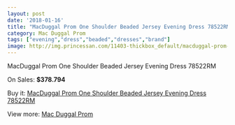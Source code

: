 ```yaml
---
layout: post
date: '2018-01-16'
title: "MacDuggal Prom One Shoulder Beaded Jersey Evening Dress 78522RM"
category: Mac Duggal Prom
tags: ["evening","dress","beaded","dresses","brand"]
image: http://img.princessan.com/11403-thickbox_default/macduggal-prom-one-shoulder-beaded-jersey-evening-dress-78522rm.jpg
---
```

MacDuggal Prom One Shoulder Beaded Jersey Evening Dress 78522RM

On Sales: **$378.794**
<a href="https://www.princessan.com/en/mac-duggal-prom/5312-macduggal-prom-one-shoulder-beaded-jersey-evening-dress-78522rm.html"><amp-img layout="responsive" width="600" height="600" src="//img.princessan.com/11403-thickbox_default/macduggal-prom-one-shoulder-beaded-jersey-evening-dress-78522rm.jpg" alt="MacDuggal Prom One Shoulder Beaded Jersey Evening Dress 78522RM 0" /></a>

Buy it: [MacDuggal Prom One Shoulder Beaded Jersey Evening Dress 78522RM](https://www.princessan.com/en/mac-duggal-prom/5312-macduggal-prom-one-shoulder-beaded-jersey-evening-dress-78522rm.html "MacDuggal Prom One Shoulder Beaded Jersey Evening Dress 78522RM")

View more: [Mac Duggal Prom](https://www.princessan.com/en/42-mac-duggal-prom "Mac Duggal Prom")